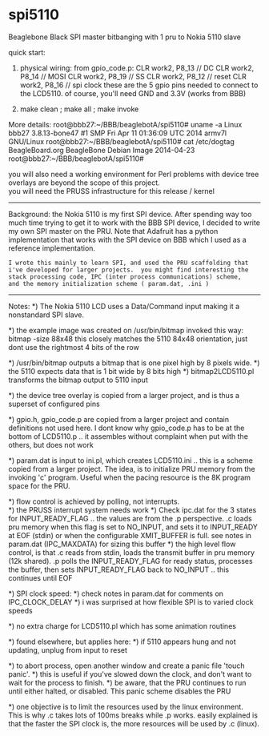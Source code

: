 # spi5110
Beaglebone Black SPI master bitbanging with 1 pru to Nokia 5110 slave

quick start:
1)	physical wiring:
	        from gpio_code.p:
                CLR work2, P8_13                 // DC
                CLR work2, P8_14                 // MOSI
                CLR work2, P8_19                 // SS
                CLR work2, P8_12                 // reset
                CLR work2, P8_16                 // spi clock
                        these are the 5 gpio pins needed to connect to
                        the LCD5110.
		of course, you'll need GND and 3.3V (works from BBB)

2)	make clean ; make all ; make invoke


More details:
root@bbb27:~/BBB/beaglebotA/spi5110# uname -a
Linux bbb27 3.8.13-bone47 #1 SMP Fri Apr 11 01:36:09 UTC 2014 armv7l GNU/Linux
root@bbb27:~/BBB/beaglebotA/spi5110# cat /etc/dogtag
BeagleBoard.org BeagleBone Debian Image 2014-04-23
root@bbb27:~/BBB/beaglebotA/spi5110# 

you will also need a working environment for Perl
problems with device tree overlays are beyond the scope of this project.  
you will need the PRUSS infrastructure for this release / kernel


-----------------

Background:  the Nokia 5110 is my first SPI device.  After spending way too 
	much time trying to get it to work with the BBB SPI device, I decided
	to write my own SPI master on the PRU.  Note that Adafruit has a
	python implementation that works with the SPI device on BBB 
	which I used as a reference implementation. 

	I wrote this mainly to learn SPI, and used the PRU scaffolding that
	i've developed for larger projects.  you might find interesting the
	stack processing code, IPC (inter process communications) scheme, 
	and the memory initialization scheme ( param.dat, .ini )

---------------

Notes:
*) The Nokia 5110 LCD uses a Data/Command input making it a nonstandard SPI 
	slave.  

*) the example image was created on /usr/bin/bitmap invoked this way:
	bitmap -size 88x48
	this closely matches the 5110 84x48 orientation, just dont
	use the rightmost 4 bits of the row

*) /usr/bin/bitmap outputs a bitmap that is one pixel high by 8 pixels wide.
*) the 5110 expects data that is 1 bit wide by 8 bits high
*) bitmap2LCD5110.pl transforms the bitmap output to 5110 input

*)  the device tree overlay is copied from a larger project, and is thus
	a superset of configured pins

*)  gpio.h, gpio_code.p are copied from a larger project and contain
	definitions not used here.  I dont know why gpio_code.p has 
	to be at the bottom of LCD5110.p .. it assembles without complaint
	when put with the others, but does not work

*) param.dat is input to ini.pl, which creates LCD5110.ini .. this is a 
	scheme copied from a larger project.  The idea, is to 
	initialize PRU memory from the invoking 'c' program.  Useful when
	the pacing resource is the 8K program space for the PRU.

*) flow control is achieved by polling, not interrupts.  
	*) the PRUSS interrupt system needs work
	*) Check ipc.dat for the 3 states for INPUT_READY_FLAG ..
		the values are from the .p perspective.  .c loads
		pru memory when this flag is set to NO_INPUT, and
		sets it to INPUT_READY at EOF (stdin) or when the
		configurable XMIT_BUFFER is full.  see notes in
		param.dat (IPC_MAXDATA) for sizing this buffer
	*) the high level flow control, is that .c reads from stdin, loads
		the transmit buffer in pru memory (12k shared).  .p polls
		the INPUT_READY_FLAG for ready status, processes the 
		buffer, then sets INPUT_READY_FLAG back to NO_INPUT ..
		this continues until EOF

*) SPI clock speed:
	*) check notes in param.dat for comments on IPC_CLOCK_DELAY 
	*) i was surprised at how flexible SPI is to varied clock speeds

*) no extra charge for LCD5110.pl which has some animation routines

*) found elsewhere, but applies here:
	*) if 5110 appears hung and not updating, unplug from input to reset

*) to abort process, open another window and create a panic file 'touch panic'.
	*) this is useful if you've slowed down the clock, and don't want 
		to wait for the process to finish.
	*) be aware, that the PRU continues to run until either halted,
		or disabled.  This panic scheme disables the PRU

*) one objective is to limit the resources used by the linux environment.  
	This is why .c takes lots of 100ms breaks while .p works.
	easily explained is that the faster the SPI clock is, the more
	resources will be used by .c (linux).







